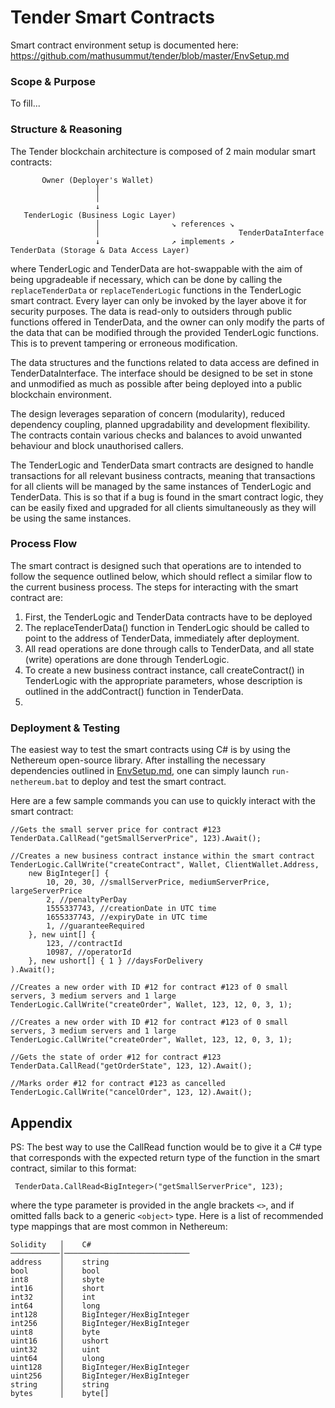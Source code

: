 # Tender Smart Contracts

Smart contract environment setup is documented here: https://github.com/mathusummut/tender/blob/master/EnvSetup.md

### Scope & Purpose

To fill...

### Structure & Reasoning

The Tender blockchain architecture is composed of 2 main modular smart contracts:

```
       Owner (Deployer's Wallet)
                   │
                   │
                   ↓
   TenderLogic (Business Logic Layer)
                   │                ↘ references ↘
                   │                               TenderDataInterface
                   ↓                ↗ implements ↗
TenderData (Storage & Data Access Layer)
```

where TenderLogic and TenderData are hot-swappable with the aim of being upgradeable if necessary, which can be done by calling the `replaceTenderData` or `replaceTenderLogic` functions in the TenderLogic smart contract. Every layer can only be invoked by the layer above it for security purposes. The data is read-only to outsiders through public functions offered in TenderData, and the owner can only modify the parts of the data that can be modified through the provided TenderLogic functions. This is to prevent tampering or erroneous modification.

The data structures and the functions related to data access are defined in TenderDataInterface. The interface should be designed to be set in stone and unmodified as much as possible after being deployed into a public blockchain environment.

The design leverages separation of concern (modularity), reduced dependency coupling, planned upgradability and development flexibility. The contracts contain various checks and balances to avoid unwanted behaviour and block unauthorised callers.

The TenderLogic and TenderData smart contracts are designed to handle transactions for all relevant business contracts, meaning that transactions for all clients will be managed by the same instances of TenderLogic and TenderData. This is so that if a bug is found in the smart contract logic, they can be easily fixed and upgraded for all clients simultaneously as they will be using the same instances.

### Process Flow

The smart contract is designed such that operations are to intended to follow the sequence outlined below, which should reflect a similar flow to the current business process. The steps for interacting with the smart contract are:

1. First, the TenderLogic and TenderData contracts have to be deployed
2. The replaceTenderData() function in TenderLogic should be called to point to the address of TenderData, immediately after deployment.
3. All read operations are done through calls to TenderData, and all state (write) operations are done through TenderLogic.
4. To create a new business contract instance, call createContract() in TenderLogic with the appropriate parameters, whose description is outlined in the addContract() function in TenderData.
5. 

### Deployment & Testing

The easiest way to test the smart contracts using C# is by using the Nethereum open-source library. After installing the necessary dependencies outlined in [EnvSetup.md](https://github.com/mathusummut/tender/blob/master/EnvSetup.md), one can simply launch `run-nethereum.bat` to deploy and test the smart contract.

Here are a few sample commands you can use to quickly interact with the smart contract:

    //Gets the small server price for contract #123
    TenderData.CallRead("getSmallServerPrice", 123).Await();

    //Creates a new business contract instance within the smart contract
    TenderLogic.CallWrite("createContract", Wallet, ClientWallet.Address,
        new BigInteger[] {
            10, 20, 30, //smallServerPrice, mediumServerPrice, largeServerPrice
            2, //penaltyPerDay
            1555337743, //creationDate in UTC time
            1655337743, //expiryDate in UTC time
            1, //guaranteeRequired
        }, new uint[] {
            123, //contractId
            10987, //operatorId
        }, new ushort[] { 1 } //daysForDelivery
    ).Await();

    //Creates a new order with ID #12 for contract #123 of 0 small servers, 3 medium servers and 1 large
    TenderLogic.CallWrite("createOrder", Wallet, 123, 12, 0, 3, 1);

    //Creates a new order with ID #12 for contract #123 of 0 small servers, 3 medium servers and 1 large
    TenderLogic.CallWrite("createOrder", Wallet, 123, 12, 0, 3, 1);

    //Gets the state of order #12 for contract #123
    TenderData.CallRead("getOrderState", 123, 12).Await();

    //Marks order #12 for contract #123 as cancelled
    TenderLogic.CallWrite("cancelOrder", 123, 12).Await();

## Appendix

PS: The best way to use the CallRead<T> function would be to give it a C# type that corresponds with the expected return type of the function in the smart contract, similar to this format:

     TenderData.CallRead<BigInteger>("getSmallServerPrice", 123);

where the type parameter is provided in the angle brackets `<>`, and if omitted falls back to a generic `<object>` type. Here is a list of recommended type mappings that are most common in Nethereum:

    Solidity   │    C#
    ───────────│────────────────────────────
    address    │    string
    bool       │    bool
    int8       │    sbyte
    int16      │    short
    int32      │    int
    int64      │    long
    int128     │    BigInteger/HexBigInteger
    int256     │    BigInteger/HexBigInteger
    uint8      │    byte
    uint16     │    ushort
    uint32     │    uint
    uint64     │    ulong
    uint128    │    BigInteger/HexBigInteger
    uint256    │    BigInteger/HexBigInteger
    string     │    string
    bytes      │    byte[]
